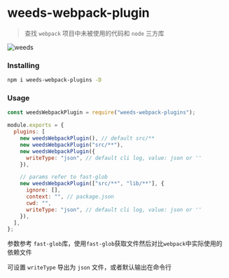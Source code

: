 # weeds-webpack-plugin

> 查找 `webpack` 项目中未被使用的代码和 `node` 三方库

![weeds](https://qiniu-image.qtshe.com/1635910463309_658.png)

### Installing

```bash
npm i weeds-webpack-plugins -D
```

### Usage

```javascript
const weedsWebpackPlugin = require("weeds-webpack-plugins");

module.exports = {
  plugins: [
    new weedsWebpackPlugin(), // default src/**
    new weedsWebpackPlugin("src/**"),
    new weedsWebpackPlugin({
      writeType: "json", // default cli log, value: json or ''
    }),

    // params refer to fast-glob
    new weedsWebpackPlugin(["src/**", "lib/**"], {
      ignore: [],
      context: "", // package.json
      cwd: "",
      writeType: "json", // default cli log, value: json or ''
    }),
  ],
};
```

参数参考 `fast-glob`库，使用`fast-glob`获取文件然后对比`webpack`中实际使用的依赖文件

可设置 `writeType` 导出为 `json` 文件，或者默认输出在命令行
